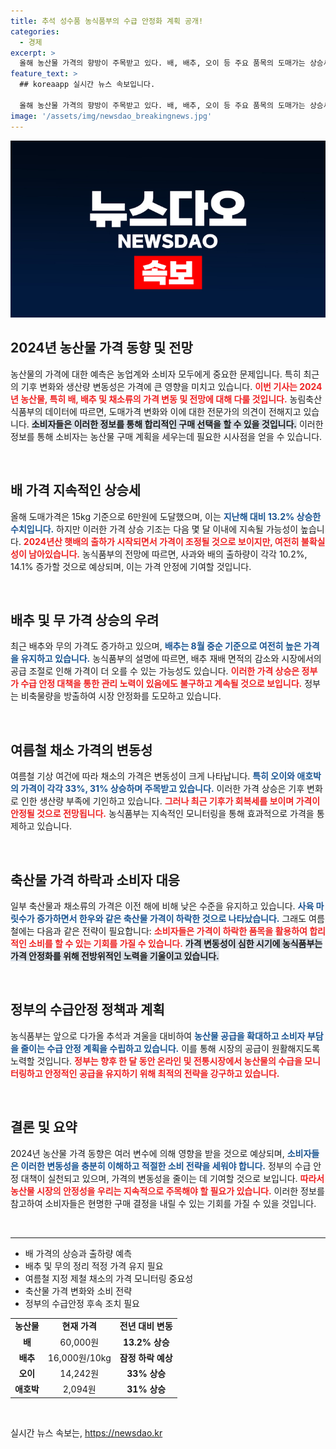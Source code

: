 ```yaml
---
title: 추석 성수품 농식품부의 수급 안정화 계획 공개!
categories:
  - 경제
excerpt: >
  올해 농산물 가격의 향방이 주목받고 있다. 배, 배추, 오이 등 주요 품목의 도매가는 상승세를 지속하며, 추석을 앞두고 안정 여부가 관심이다. 가격 추세를 확인하고 합리적 소비로 대응하자!
feature_text: >
  ## koreaapp 실시간 뉴스 속보입니다.

  올해 농산물 가격의 향방이 주목받고 있다. 배, 배추, 오이 등 주요 품목의 도매가는 상승세를 지속하며, 추석을 앞두고 안정 여부가 관심이다. 가격 추세를 확인하고 합리적 소비로 대응하자!
image: '/assets/img/newsdao_breakingnews.jpg'
---
```


<p><img src="/assets/img/newsdao_breakingnews.jpg" alt="koreaapp 속보" /></p>

<h2 data-ke-size="size26">2024년 농산물 가격 동향 및 전망</h2>

<p data-ke-size="size16">농산물의 가격에 대한 예측은 농업계와 소비자 모두에게 중요한 문제입니다. 특히 최근의 기후 변화와 생산량 변동성은 가격에 큰 영향을 미치고 있습니다. <b><span style="color: #ee2323;">이번 기사는 2024년 농산물, 특히 배, 배추 및 채소류의 가격 변동 및 전망에 대해 다룰 것입니다.</span></b> 농림축산식품부의 데이터에 따르면, 도매가격 변화와 이에 대한 전문가의 의견이 전해지고 있습니다. <b><span style="background-color: #21538527;">소비자들은 이러한 정보를 통해 합리적인 구매 선택을 할 수 있을 것입니다.</span></b> 이러한 정보를 통해 소비자는 농산물 구매 계획을 세우는데 필요한 시사점을 얻을 수 있습니다.</p>

<p data-ke-size="size16">&nbsp;</p>

<h2 data-ke-size="size26">배 가격 지속적인 상승세</h2>

<p data-ke-size="size16">올해 도매가격은 15kg 기준으로 6만원에 도달했으며, 이는 <b><span style="color: #1a5490;">지난해 대비 13.2% 상승한 수치입니다.</span></b> 하지만 이러한 가격 상승 기조는 다음 몇 달 이내에 지속될 가능성이 높습니다. <b><span style="color: #ee2323;">2024년산 햇배의 출하가 시작되면서 가격이 조정될 것으로 보이지만, 여전히 불확실성이 남아있습니다.</span></b> 농식품부의 전망에 따르면, 사과와 배의 출하량이 각각 10.2%, 14.1% 증가할 것으로 예상되며, 이는 가격 안정에 기여할 것입니다.</p>

<p data-ke-size="size16">&nbsp;</p>

<h2 data-ke-size="size26">배추 및 무 가격 상승의 우려</h2>

<p data-ke-size="size16">최근 배추와 무의 가격도 증가하고 있으며, <b><span style="color: #1a5490;">배추는 8월 중순 기준으로 여전히 높은 가격을 유지하고 있습니다.</span></b> 농식품부의 설명에 따르면, 배추 재배 면적의 감소와 시장에서의 공급 조절로 인해 가격이 더 오를 수 있는 가능성도 있습니다. <b><span style="color: #ee2323;">이러한 가격 상승은 정부가 수급 안정 대책을 통한 관리 노력이 있음에도 불구하고 계속될 것으로 보입니다.</span></b> 정부는 비축물량을 방출하여 시장 안정화를 도모하고 있습니다.</p>

<p data-ke-size="size16">&nbsp;</p>

<h2 data-ke-size="size26">여름철 채소 가격의 변동성</h2>

<p data-ke-size="size16">여름철 기상 여건에 따라 채소의 가격은 변동성이 크게 나타납니다. <b><span style="color: #1a5490;">특히 오이와 애호박의 가격이 각각 33%, 31% 상승하며 주목받고 있습니다.</span></b> 이러한 가격 상승은 기후 변화로 인한 생산량 부족에 기인하고 있습니다. <b><span style="color: #ee2323;">그러나 최근 기후가 회복세를 보이며 가격이 안정될 것으로 전망됩니다.</span></b> 농식품부는 지속적인 모니터링을 통해 효과적으로 가격을 통제하고 있습니다.</p>

<p data-ke-size="size16">&nbsp;</p>

<h2 data-ke-size="size26">축산물 가격 하락과 소비자 대응</h2>

<p data-ke-size="size16">일부 축산물과 채소류의 가격은 이전 해에 비해 낮은 수준을 유지하고 있습니다. <b><span style="color: #1a5490;">사육 마릿수가 증가하면서 한우와 같은 축산물 가격이 하락한 것으로 나타났습니다.</span></b> 그래도 여름철에는 다음과 같은 전략이 필요합니다: <b><span style="color: #ee2323;">소비자들은 가격이 하락한 품목을 활용하여 합리적인 소비를 할 수 있는 기회를 가질 수 있습니다.</span></b> <b><span style="background-color: #21538527;">가격 변동성이 심한 시기에 농식품부는 가격 안정화를 위해 전방위적인 노력을 기울이고 있습니다.</span></b></p>

<p data-ke-size="size16">&nbsp;</p>

<h2 data-ke-size="size26">정부의 수급안정 정책과 계획</h2>

<p data-ke-size="size16">농식품부는 앞으로 다가올 추석과 겨울을 대비하여 <b><span style="color: #1a5490;">농산물 공급을 확대하고 소비자 부담을 줄이는 수급 안정 계획을 수립하고 있습니다.</span></b> 이를 통해 시장의 공급이 원활해지도록 노력할 것입니다. <b><span style="color: #ee2323;">정부는 향후 한 달 동안 온라인 및 전통시장에서 농산물의 수급을 모니터링하고 안정적인 공급을 유지하기 위해 최적의 전략을 강구하고 있습니다.</span></b></p>

<p data-ke-size="size16">&nbsp;</p>

<h2 data-ke-size="size26">결론 및 요약</h2>

<p data-ke-size="size16">2024년 농산물 가격 동향은 여러 변수에 의해 영향을 받을 것으로 예상되며, <b><span style="color: #1a5490;">소비자들은 이러한 변동성을 충분히 이해하고 적절한 소비 전략을 세워야 합니다.</span></b> 정부의 수급 안정 대책이 실천되고 있으며, 가격의 변동성을 줄이는 데 기여할 것으로 보입니다. <b><span style="color: #ee2323;">따라서 농산물 시장의 안정성을 우리는 지속적으로 주목해야 할 필요가 있습니다.</span></b> 이러한 정보를 참고하여 소비자들은 현명한 구매 결정을 내릴 수 있는 기회를 가질 수 있을 것입니다.</p>

<p data-ke-size="size16">&nbsp;</p>

<hr>

<ul>
    <li>배 가격의 상승과 출하량 예측</li>
    <li>배추 및 무의 정리 적정 가격 유지 필요</li>
    <li>여름철 지정 제철 채소의 가격 모니터링 중요성</li>
    <li>축산물 가격 변화와 소비 전략</li>
    <li>정부의 수급안정 후속 조치 필요</li>
</ul>

<table>
    <tr>
        <td style="text-align: center; height: 17px;"><b>농산물</b></td>
        <td style="text-align: center; height: 17px;"><b>현재 가격</b></td>
        <td style="text-align: center; height: 17px;"><b>전년 대비 변동</b></td>
    </tr>
    <tr>
        <td style="text-align: center; height: 17px;"><b>배</b></td>
        <td style="text-align: center; height: 17px;">60,000원</td>
        <td style="text-align: center; height: 17px;"><b>13.2% 상승</b></td>
    </tr>
    <tr>
        <td style="text-align: center; height: 17px;"><b>배추</b></td>
        <td style="text-align: center; height: 17px;">16,000원/10kg</td>
        <td style="text-align: center; height: 17px;"><b>잠정 하락 예상</b></td>
    </tr>
    <tr>
        <td style="text-align: center; height: 17px;"><b>오이</b></td>
        <td style="text-align: center; height: 17px;">14,242원</td>
        <td style="text-align: center; height: 17px;"><b>33% 상승</b></td>
    </tr>
    <tr>
        <td style="text-align: center; height: 17px;"><b>애호박</b></td>
        <td style="text-align: center; height: 17px;">2,094원</td>
        <td style="text-align: center; height: 17px;"><b>31% 상승</b></td>
    </tr>
</table>

<p data-ke-size="size16">&nbsp;</p>
실시간 뉴스 속보는, <a href="https://newsdao.kr" rel="dofollow">https://newsdao.kr</a>


